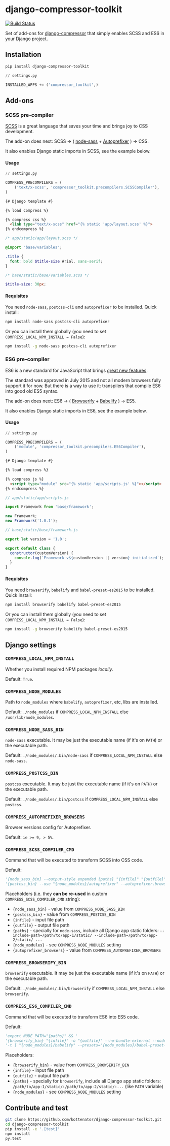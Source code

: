 # django-compressor-toolkit

[![Build Status](https://travis-ci.org/kottenator/django-compressor-toolkit.svg?branch=master)](https://travis-ci.org/kottenator/django-compressor-toolkit)

Set of add-ons for [django-compressor](https://github.com/django-compressor/django-compressor/)
that simply enables SCSS and ES6 in your Django project.

## Installation

```sh
pip install django-compressor-toolkit
```

```py
// settings.py

INSTALLED_APPS += ('compressor_toolkit',)
```

## Add-ons

### SCSS pre-compiler

[SCSS](http://sass-lang.com/) is a great language that saves your time and brings joy to CSS development.

The add-on does next:
SCSS → (
[node-sass](https://github.com/sass/node-sass) +
[Autoprefixer](https://github.com/postcss/autoprefixer)
) → CSS.

It also enables Django static imports in SCSS, see the example below.

#### Usage

```py
// settings.py

COMPRESS_PRECOMPILERS = (
    ('text/x-scss', 'compressor_toolkit.precompilers.SCSSCompiler'),
)
```

```html
{# Django template #}

{% load compress %}

{% compress css %}
  <link type="text/x-scss" href="{% static 'app/layout.scss' %}">
{% endcompress %}
```

```scss
/* app/static/app/layout.scss */

@import "base/variables";

.title {
  font: bold $title-size Arial, sans-serif;
}
```

```scss
/* base/static/base/variables.scss */

$title-size: 30px;
```

#### Requisites

You need `node-sass`, `postcss-cli` and `autoprefixer` to be installed. Quick install:

```sh
npm install node-sass postcss-cli autoprefixer
```

Or you can install them globally (you need to set `COMPRESS_LOCAL_NPM_INSTALL = False`):

```sh
npm install -g node-sass postcss-cli autoprefixer
```

### ES6 pre-compiler

ES6 is a new standard for JavaScript that brings
[great new features](https://hacks.mozilla.org/category/es6-in-depth/).

The standard was approved in July 2015 and not all modern browsers fully support it for now.
But there is a way to use it: transpilers that compile ES6 into good old ES5 syntax.

The add-on does next:
ES6 → (
[Browserify](http://browserify.org/) +
[Babelify](https://github.com/babel/babelify)
) → ES5.

It also enables Django static imports in ES6, see the example below.

#### Usage

```py
// settings.py

COMPRESS_PRECOMPILERS = (
    ('module', 'compressor_toolkit.precompilers.ES6Compiler'),
)
```

```html
{# Django template #}

{% load compress %}

{% compress js %}
  <script type="module" src="{% static 'app/scripts.js' %}"></script>
{% endcompress %}
```

```js
// app/static/app/scripts.js

import Framework from 'base/framework';

new Framework;
new Framework('1.0.1');
```

```js
// base/static/base/framework.js

export let version = '1.0';

export default class {
  constructor(customVersion) {
    console.log(`Framework v${customVersion || version} initialized`);
  }
}
```

#### Requisites

You need `browserify`, `babelify` and `babel-preset-es2015` to be installed. Quick install:

```sh
npm install browserify babelify babel-preset-es2015
```

Or you can install them globally (you need to set `COMPRESS_LOCAL_NPM_INSTALL = False`):

```sh
npm install -g browserify babelify babel-preset-es2015
```

## Django settings

### `COMPRESS_LOCAL_NPM_INSTALL`

Whether you install required NPM packages _locally_.

Default: `True`.

### `COMPRESS_NODE_MODULES`

Path to `node_modules` where `babelify`, `autoprefixer`, etc, libs are installed.

Default: `./node_modules` if `COMPRESS_LOCAL_NPM_INSTALL` else `/usr/lib/node_modules`.

### `COMPRESS_NODE_SASS_BIN`

`node-sass` executable. It may be just the executable name (if it's on `PATH`) or the executable path.

Default: `./node_modules/.bin/node-sass` if `COMPRESS_LOCAL_NPM_INSTALL` else `node-sass`.

### `COMPRESS_POSTCSS_BIN`

`postcss` executable. It may be just the executable name (if it's on `PATH`) or the executable path.

Default: `./node_modules/.bin/postcss` if `COMPRESS_LOCAL_NPM_INSTALL` else `postcss`.

### `COMPRESS_AUTOPREFIXER_BROWSERS`

Browser versions config for Autoprefixer.

Default: `ie >= 9, > 5%`.

### `COMPRESS_SCSS_COMPILER_CMD`

Command that will be executed to transform SCSS into CSS code.

Default:

```py
'{node_sass_bin} --output-style expanded {paths} "{infile}" "{outfile}" && '
'{postcss_bin} --use "{node_modules}/autoprefixer" --autoprefixer.browsers "{autoprefixer_browsers}" -r "{outfile}"'
```

Placeholders (i.e. they **can be re-used** in custom `COMPRESS_SCSS_COMPILER_CMD` string):
- `{node_sass_bin}` - value from `COMPRESS_NODE_SASS_BIN`
- `{postcss_bin}` - value from `COMPRESS_POSTCSS_BIN`
- `{infile}` - input file path
- `{outfile}` - output file path
- `{paths}` - specially for `node-sass`, include all Django app static folders:
  `--include-path=/path/to/app-1/static/ --include-path=/path/to/app-2/static/ ...`
- `{node_modules}` - see `COMPRESS_NODE_MODULES` setting
- `{autoprefixer_browsers}` - value from `COMPRESS_AUTOPREFIXER_BROWSERS`

### `COMPRESS_BROWSERIFY_BIN`

`browserify` executable. It may be just the executable name (if it's on `PATH`) or the executable path.

Default: `./node_modules/.bin/browserify` if `COMPRESS_LOCAL_NPM_INSTALL` else `browserify`.

### `COMPRESS_ES6_COMPILER_CMD`

Command that will be executed to transform ES6 into ES5 code.

Default:

```py
'export NODE_PATH="{paths}" && '
'{browserify_bin} "{infile}" -o "{outfile}" --no-bundle-external --node '
'-t [ "{node_modules}/babelify" --presets="{node_modules}/babel-preset-es2015" ]'
```

Placeholders:
- `{browserify_bin}` - value from `COMPRESS_BROWSERIFY_BIN`
- `{infile}` - input file path
- `{outfile}` - output file path
- `{paths}` - specially for `browserify`, include all Django app static folders:
  `/path/to/app-1/static/:/path/to/app-2/static/:...` (like `PATH` variable)
- `{node_modules}` - see `COMPRESS_NODE_MODULES` setting

## Contribute and test

```sh
git clone https://github.com/kottenator/django-compressor-toolkit.git
cd django-compressor-toolkit
pip install -e '.[test]'
npm install
py.test
```

